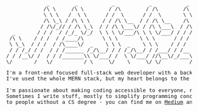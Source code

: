 
<pre>
             _        _           _           _           _           _             _          
            /\ \     /\ \        / /\        / /\        /\ \       /\ \           / /\        
            \ \ \   /  \ \      / /  \      / /  \       \ \ \     /  \ \         / /  \       
            /\ \_\ / /\ \ \    / / /\ \__  / / /\ \__    /\ \_\   / /\ \ \       / / /\ \      
           / /\/_// / /\ \_\  / / /\ \___\/ / /\ \___\  / /\/_/  / / /\ \ \     / / /\ \ \     
  _       / / /  / /_/_ \/_/  \ \ \ \/___/\ \ \ \/___/ / / /    / / /  \ \_\   / / /  \ \ \    
 /\ \    / / /  / /____/\      \ \ \       \ \ \      / / /    / / /    \/_/  / / /___/ /\ \   
 \ \_\  / / /  / /\____\/  _    \ \ \  _    \ \ \    / / /    / / /          / / /_____/ /\ \  
 / / /_/ / /  / / /______ /_/\__/ / / /_/\__/ / /___/ / /__  / / /________  / /_________/\ \ \ 
/ / /__\/ /  / / /_______\\ \/___/ /  \ \/___/ //\__\/_/___\/ / /_________\/ / /_       __\ \_\
\/_______/   \/__________/ \_____\/    \_____\/ \/_________/\/____________/\_\___\     /____/_/
</pre>
<pre>
I'm a front-end focused full-stack web developer with a background in UX. 
I've used the whole MERN stack, but my heart belongs to the front end.

I'm passionate about making coding accessible to everyone, regardless of background or imagined aptitude. 
Sometimes I write stuff, mostly to simplify programming concepts that can feel complicated and prohibitive 
to people without a CS degree - you can find me on <a href="https://jessica-delgrande.medium.com/">Medium</a> and also on <a href="https://twitter.com/jessdelgrande">Twitter</a>.
</pre>
